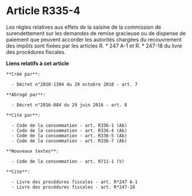 # Article R335-4

Les règles relatives aux effets de la saisine de la commission de surendettement sur les demandes de remise gracieuse ou de
dispense de paiement que peuvent accorder les autorités chargées du recouvrement des impôts sont fixées par les articles R. *
247 A-1 et R. * 247-18 du livre des procédures fiscales.

**Liens relatifs à cet article**

	**Créé par**:

	  - Décret n°2010-1304 du 29 octobre 2010 - art. 7

	**Abrogé par**:

	  - Décret n°2016-884 du 29 juin 2016 - art. 8

	**Cité par**:

	  - Code de la consommation - art. R336-1 (Ab)
	  - Code de la consommation - art. R336-4 (Ab)
	  - Code de la consommation - art. R336-5 (Ab)
	  - Code de la consommation - art. R336-7 (Ab)

	**Nouveaux textes**:

	  - Code de la consommation - art. R711-1 (V)

	**Cite**:

	  - Livre des procédures fiscales - art. R*247 A-1
	  - Livre des procédures fiscales - art. R*247-18
